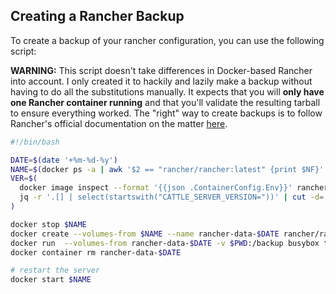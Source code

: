 ## Creating a Rancher Backup
To create a backup of your rancher configuration, you can use the following script:

**WARNING:** This script doesn't take differences in Docker-based Rancher into account.
I only created it to hackily and lazily make a backup without having to do all the substitutions manually.
It expects that you will **only have one Rancher container running** and that you'll validate the resulting tarball to ensure everything worked.
The "right" way to create backups is to follow Rancher's official documentation on the matter
[here](https://ranchermanager.docs.rancher.com/v2.6/how-to-guides/new-user-guides/backup-restore-and-disaster-recovery/back-up-docker-installed-rancher).

```bash
#!/bin/bash

DATE=$(date '+%m-%d-%y')
NAME=$(docker ps -a | awk '$2 == "rancher/rancher:latest" {print $NF}' | grep -v rancher-data-.* | head -n1)
VER=$(
  docker image inspect --format '{{json .ContainerConfig.Env}}' rancher/rancher |
  jq -r '.[] | select(startswith("CATTLE_SERVER_VERSION="))' | cut -d= -f2
)

docker stop $NAME
docker create --volumes-from $NAME --name rancher-data-$DATE rancher/rancher:latest
docker run  --volumes-from rancher-data-$DATE -v $PWD:/backup busybox tar pzcvf /backup/rancher-data-backup-$VER-$DATE.tar.gz /var/lib/rancher
docker container rm rancher-data-$DATE

# restart the server
docker start $NAME
```
